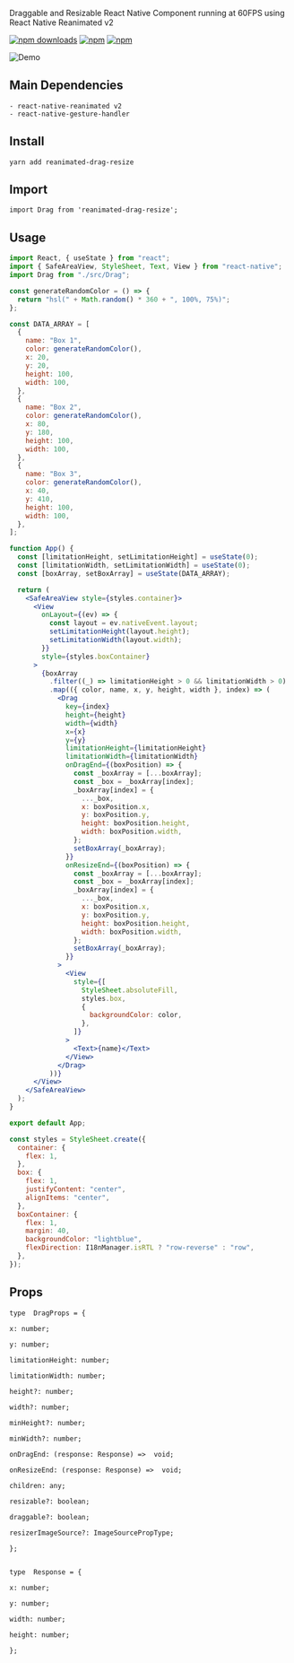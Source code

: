 Draggable and Resizable React Native Component running at 60FPS using React Native Reanimated v2

[![npm downloads](https://img.shields.io/npm/dm/reanimated-drag-resize.svg?style=for-the-badge)](https://www.npmjs.com/package/reanimated-drag-resize)
[![npm](https://img.shields.io/npm/dt/reanimated-drag-resize.svg?style=for-the-badge)](https://www.npmjs.com/package/reanimated-drag-resize)
[![npm](https://img.shields.io/npm/l/reanimated-drag-resize?style=for-the-badge)](https://github.com/fateh999/reanimated-drag-resize/blob/master/LICENSE)

![Demo](https://i.ibb.co/c30NjMn/reanimated-drag-resize-demo.gif)

## Main Dependencies

    - react-native-reanimated v2
    - react-native-gesture-handler

## Install

    yarn add reanimated-drag-resize

## Import

    import Drag from 'reanimated-drag-resize';

## Usage

```jsx
import React, { useState } from "react";
import { SafeAreaView, StyleSheet, Text, View } from "react-native";
import Drag from "./src/Drag";

const generateRandomColor = () => {
  return "hsl(" + Math.random() * 360 + ", 100%, 75%)";
};

const DATA_ARRAY = [
  {
    name: "Box 1",
    color: generateRandomColor(),
    x: 20,
    y: 20,
    height: 100,
    width: 100,
  },
  {
    name: "Box 2",
    color: generateRandomColor(),
    x: 80,
    y: 180,
    height: 100,
    width: 100,
  },
  {
    name: "Box 3",
    color: generateRandomColor(),
    x: 40,
    y: 410,
    height: 100,
    width: 100,
  },
];

function App() {
  const [limitationHeight, setLimitationHeight] = useState(0);
  const [limitationWidth, setLimitationWidth] = useState(0);
  const [boxArray, setBoxArray] = useState(DATA_ARRAY);

  return (
    <SafeAreaView style={styles.container}>
      <View
        onLayout={(ev) => {
          const layout = ev.nativeEvent.layout;
          setLimitationHeight(layout.height);
          setLimitationWidth(layout.width);
        }}
        style={styles.boxContainer}
      >
        {boxArray
          .filter((_) => limitationHeight > 0 && limitationWidth > 0)
          .map(({ color, name, x, y, height, width }, index) => (
            <Drag
              key={index}
              height={height}
              width={width}
              x={x}
              y={y}
              limitationHeight={limitationHeight}
              limitationWidth={limitationWidth}
              onDragEnd={(boxPosition) => {
                const _boxArray = [...boxArray];
                const _box = _boxArray[index];
                _boxArray[index] = {
                  ..._box,
                  x: boxPosition.x,
                  y: boxPosition.y,
                  height: boxPosition.height,
                  width: boxPosition.width,
                };
                setBoxArray(_boxArray);
              }}
              onResizeEnd={(boxPosition) => {
                const _boxArray = [...boxArray];
                const _box = _boxArray[index];
                _boxArray[index] = {
                  ..._box,
                  x: boxPosition.x,
                  y: boxPosition.y,
                  height: boxPosition.height,
                  width: boxPosition.width,
                };
                setBoxArray(_boxArray);
              }}
            >
              <View
                style={[
                  StyleSheet.absoluteFill,
                  styles.box,
                  {
                    backgroundColor: color,
                  },
                ]}
              >
                <Text>{name}</Text>
              </View>
            </Drag>
          ))}
      </View>
    </SafeAreaView>
  );
}

export default App;

const styles = StyleSheet.create({
  container: {
    flex: 1,
  },
  box: {
    flex: 1,
    justifyContent: "center",
    alignItems: "center",
  },
  boxContainer: {
    flex: 1,
    margin: 40,
    backgroundColor: "lightblue",
    flexDirection: I18nManager.isRTL ? "row-reverse" : "row",
  },
});
```

## Props

```
type  DragProps = {

x: number;

y: number;

limitationHeight: number;

limitationWidth: number;

height?: number;

width?: number;

minHeight?: number;

minWidth?: number;

onDragEnd: (response: Response) =>  void;

onResizeEnd: (response: Response) =>  void;

children: any;

resizable?: boolean;

draggable?: boolean;

resizerImageSource?: ImageSourcePropType;

};


type  Response = {

x: number;

y: number;

width: number;

height: number;

};
```
